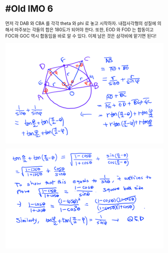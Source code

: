 # #Old IMO 6 #

먼저 각 DAB 와 CBA 를 각각 theta 와 phi 로 놓고 시작하자. 내접사각형의 성질에 의해서 마주보는 각들의 합은 180도가 되어야 한다.
또한, EOD 와 FOD 는 합동이고 FOC와 GOC 역시 합동임을 바로 알 수 있다. 이제 남은 것은 삼각비에 맡기면 된다!

![1](/woorim/imgs/32_1.png)

![2](/woorim/imgs/32_2.png)
